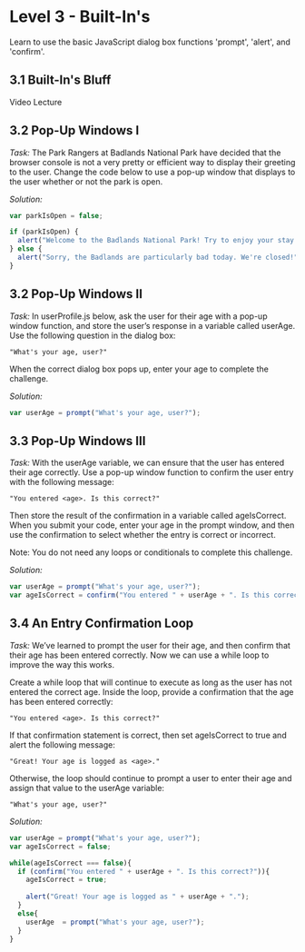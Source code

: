 # Level 3 - Built-In's
Learn to use the basic JavaScript dialog box functions 'prompt', 'alert', and 'confirm'.

## 3.1 Built-In's Bluff
Video Lecture

## 3.2 Pop-Up Windows I
_Task:_
The Park Rangers at Badlands National Park have decided that the browser console is not a very pretty or efficient way to display their greeting to the user. Change the code below to use a pop-up window that displays to the user whether or not the park is open.

_Solution:_
```javascript
var parkIsOpen = false;

if (parkIsOpen) {
  alert("Welcome to the Badlands National Park! Try to enjoy your stay.");
} else {
  alert("Sorry, the Badlands are particularly bad today. We're closed!");
}
```

## 3.2 Pop-Up Windows II
_Task:_
In userProfile.js below, ask the user for their age with a pop-up window function, and store the user’s response in a variable called userAge. Use the following question in the dialog box:

    "What's your age, user?"
    
When the correct dialog box pops up, enter your age to complete the challenge.

_Solution:_
```javascript
var userAge = prompt("What's your age, user?");
```

## 3.3 Pop-Up Windows III
_Task:_
With the userAge variable, we can ensure that the user has entered their age correctly. Use a pop-up window function to confirm the user entry with the following message:

    "You entered <age>. Is this correct?"
    
Then store the result of the confirmation in a variable called ageIsCorrect. When you submit your code, enter your age in the prompt window, and then use the confirmation to select whether the entry is correct or incorrect.

Note: You do not need any loops or conditionals to complete this challenge.

_Solution:_
```javascript
var userAge = prompt("What's your age, user?");
var ageIsCorrect = confirm("You entered " + userAge + ". Is this correct?");
```

## 3.4 An Entry Confirmation Loop
_Task:_
We’ve learned to prompt the user for their age, and then confirm that their age has been entered correctly. Now we can use a while loop to improve the way this works.

Create a while loop that will continue to execute as long as the user has not entered the correct age. Inside the loop, provide a confirmation that the age has been entered correctly:

    "You entered <age>. Is this correct?"

If that confirmation statement is correct, then set ageIsCorrect to true and alert the following message:

    "Great! Your age is logged as <age>."

Otherwise, the loop should continue to prompt a user to enter their age and assign that value to the userAge variable:

    "What's your age, user?"

_Solution:_
```javascript
var userAge = prompt("What's your age, user?");
var ageIsCorrect = false;

while(ageIsCorrect === false){
  if (confirm("You entered " + userAge + ". Is this correct?")){
  	ageIsCorrect = true;
    
    alert("Great! Your age is logged as " + userAge + ".");
  }
  else{
  	userAge  = prompt("What's your age, user?");  
  }
}
```
